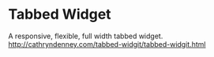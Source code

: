 Tabbed Widget
=============

A responsive, flexible, full width tabbed widget.
http://cathryndenney.com/tabbed-widgit/tabbed-widgit.html
